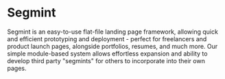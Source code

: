# Segmint
Segmint is an easy-to-use flat-file landing page framework, allowing quick and efficient prototyping and deployment - perfect for freelancers and product launch pages, alongside portfolios, resumes, and much more. Our simple module-based system allows effortless expansion and ability to develop third party "segmints" for others to incorporate into their own pages.

